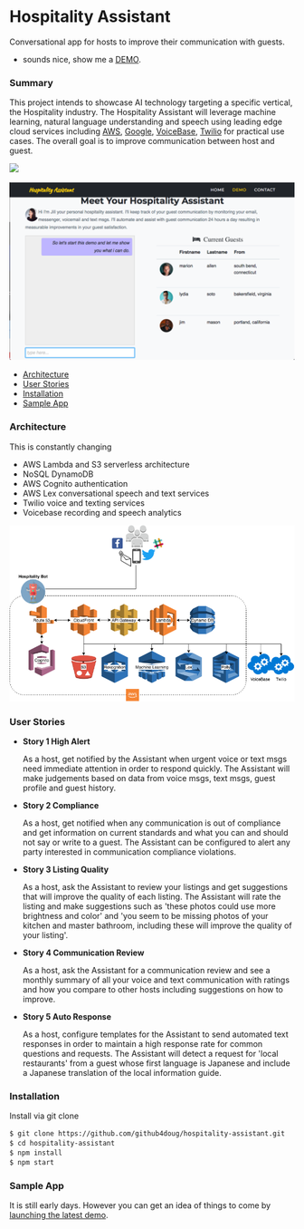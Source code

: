 Hospitality Assistant
=
Conversational app for hosts to improve their communication with guests.
- sounds nice, show me a
[DEMO](http://bit.ly/2hdVxfn).

### Summary
 This project intends to showcase AI technology targeting a specific vertical, the Hospitality industry. The Hospitality Assistant will leverage machine learning, natural language understanding and speech using leading edge cloud services including [AWS](https://aws.amazon.com/amazon-ai/), [Google](https://ai.google/), [VoiceBase](https://www.voicebase.com/), [Twilio](https://www.twilio.com/)  for practical use cases. The overall goal is to improve communication between host and guest.

![](https://media.giphy.com/media/3ohhwnNrJ4V7TDl3nW/giphy.gif)

![](src/images/hospitality-assistant-demo.png)
* [Architecture](#architecture)
* [User Stories](#user-stories)
* [Installation](#installation)
* [Sample App](#sample-app)

### Architecture
This is constantly changing
* AWS Lambda and S3 serverless architecture
* NoSQL DynamoDB
* AWS Cognito authentication
* AWS Lex  conversational speech and text services
* Twilio voice and texting services
* Voicebase recording and speech analytics

![](src/images/hospitality.png)
### User Stories
* __Story 1 High Alert__   <p> As a host, get notified by the Assistant when urgent voice or text msgs need immediate attention in order to respond quickly. The Assistant will make judgements based on data from voice msgs, text msgs, guest profile and guest history.
* __Story 2 Compliance__ <p> As a host, get notified when any communication is out of compliance and get information on current standards and what you can and should not say or write to a guest. The Assistant can be configured to alert any party interested in communication compliance violations.
* __Story 3 Listing Quality__  <p> As a host, ask the Assistant to review your listings and get suggestions that will improve the quality of each listing. The Assistant will rate the listing and make suggestions such as 'these photos could use more brightness and color' and 'you seem to be missing photos of your kitchen and master bathroom, including these will improve the quality of your listing'.
* __Story 4 Communication Review__ <p> As a host, ask the Assistant for a communication review and see a monthly summary of all your voice and text communication with ratings and how you compare to other hosts including suggestions on how to improve.
* __Story 5 Auto Response__ <p> As a host, configure templates for the Assistant to send automated text responses in order to maintain a high response rate for common questions and requests. The Assistant will detect a request for 'local restaurants' from a guest whose first language is Japanese and include a Japanese translation of the local information guide.

### Installation
Install via git clone

```bash
$ git clone https://github.com/github4doug/hospitality-assistant.git
$ cd hospitality-assistant
$ npm install
$ npm start
```
### Sample App
It is still early days. However you can get an idea of things to come by [launching the latest demo](http://bit.ly/2hdVxfn).
